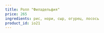 ```yaml
---
title: Ролл "Филадельфия"
price: 265
ingredients: рис, нори, сыр, огурец, лосось
product_id: io21
---
```



